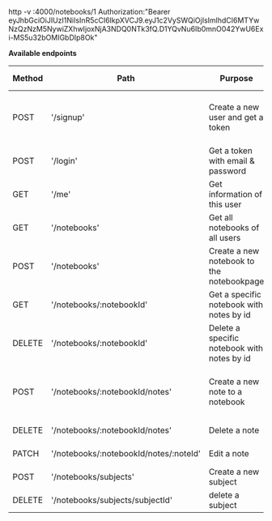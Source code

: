 http -v :4000/notebooks/1 Authorization:"Bearer eyJhbGciOiJIUzI1NiIsInR5cCI6IkpXVCJ9.eyJ1c2VySWQiOjIsImlhdCI6MTYwNzQzNzM5NywiZXhwIjoxNjA3NDQ0NTk3fQ.D1YQvNu6Ib0mnO042YwU6Exi-MS5u32bOMIGbDIp8Ok"

**Available endpoints**

| Method | Path                                   | Purpose                                     | required parameters                            | auth |
| ------ | -------------------------------------- | ------------------------------------------- | ---------------------------------------------- | ---- |
| POST   | '/signup'                              | Create a new user and get a token           | firstName, lastName, username, email, password | no   |
| POST   | '/login'                               | Get a token with email & password           | username, password                             | no   |
| GET    | '/me'                                  | Get information of this user                | none                                           | yes  |
| GET    | '/notebooks'                           | Get all notebooks of all users              | none                                           | no   |
| POST   | '/notebooks'                           | Create a new notebook to the notebookpage   | name, userId, subjectId,                       | yes  |
| GET    | '/notebooks/:notebookId'               | Get a specific notebook with notes by id    | notebookId                                     | no   |
| DELETE | '/notebooks/:notebookId'               | Delete a specific notebook with notes by id | notebookId                                     | yes  |
| POST   | '/notebooks/:notebookId/notes'         | Create a new note to a notebook             | notebookId, title, content, imageUrl, type     | yes  |
| DELETE | '/notebooks/:notebookId/notes'         | Delete a note                               | notebookId, noteId                             | yes  |
| PATCH  | '/notebooks/:notebookId/notes/:noteId' | Edit a note                                 | the things to update                           | yes  |
| POST   | '/notebooks/subjects'                  | Create a new subject                        | name                                           | yes  |
| DELETE | '/notebooks/subjects/subjectId'        | delete a subject                            | subjectId                                      | yes  |
